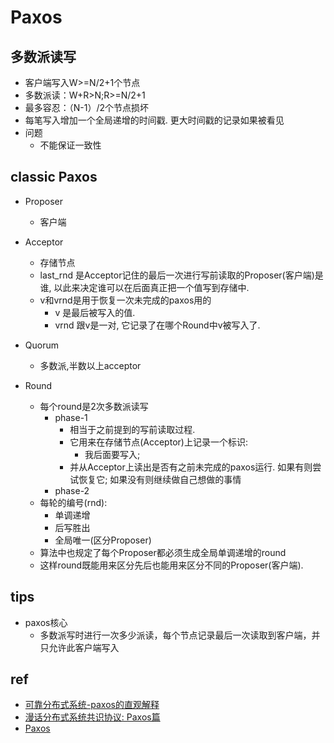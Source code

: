 # Paxos


## 多数派读写
+ 客户端写入W>=N/2+1个节点
+ 多数派读：W+R>N;R>=N/2+1
+ 最多容忍：（N-1）/2个节点损坏
+ 每笔写入增加一个全局递增的时间戳. 更大时间戳的记录如果被看见
+ 问题
    + 不能保证一致性

## classic Paxos
+ Proposer
    + 客户端

+ Acceptor
    + 存储节点
    + last_rnd 是Acceptor记住的最后一次进行写前读取的Proposer(客户端)是谁, 以此来决定谁可以在后面真正把一个值写到存储中.
    + v和vrnd是用于恢复一次未完成的paxos用的
        + v 是最后被写入的值.
        + vrnd 跟v是一对, 它记录了在哪个Round中v被写入了.

+ Quorum
    + 多数派,半数以上acceptor

+ Round
    + 每个round是2次多数派读写
        + phase-1
            + 相当于之前提到的写前读取过程. 
            + 它用来在存储节点(Acceptor)上记录一个标识: 
                + 我后面要写入; 
            + 并从Acceptor上读出是否有之前未完成的paxos运行. 如果有则尝试恢复它; 如果没有则继续做自己想做的事情
        + phase-2
    + 每轮的编号(rnd):
        + 单调递增
        + 后写胜出
        + 全局唯一(区分Proposer)
    + 算法中也规定了每个Proposer都必须生成全局单调递增的round
    + 这样round既能用来区分先后也能用来区分不同的Proposer(客户端).
    

## tips
+ paxos核心
    + 多数派写时进行一次多少派读，每个节点记录最后一次读取到客户端，并只允许此客户端写入

## ref
+ [可靠分布式系统-paxos的直观解释](https://blog.openacid.com/algo/paxos/)
+ [漫话分布式系统共识协议: Paxos篇](https://zhuanlan.zhihu.com/p/35737689)
+ [Paxos](https://www.zhihu.com/question/388155097/answer/1953430986881754181)